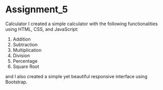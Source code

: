 # Assignment_5
Calculator
I created a simple calculator with the following functionalities using HTML, CSS, and JavaScript:

1) Addition
2) Subtraction
3) Multiplication
4) Division
5) Percentage
6) Square Root

and I also created a simple yet beautiful responsive interface using Bootstrap.
